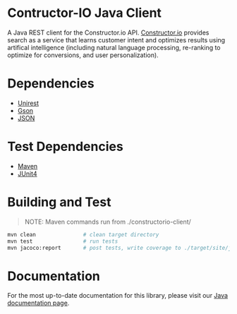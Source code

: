 # Contructor-IO Java Client

A Java REST client for the Constructor.io API. [Constructor.io](http://constructor.io/) provides search as a service that learns customer intent and optimizes results using artifical intelligence (including natural language processing, re-ranking to optimize for conversions, and user personalization).

# Dependencies

* [Unirest](https://github.com/Kong/unirest-java)
* [Gson](https://github.com/google/gson)
* [JSON](https://github.com/stleary/JSON-java)

# Test Dependencies

* [Maven](https://github.com/apache/maven)
* [JUnit4](https://github.com/junit-team/junit4)

# Building and Test

> NOTE: Maven commands run from ./constructorio-client/

```bash
mvn clean               # clean target directory
mvn test                # run tests
mvn jacoco:report       # post tests, write coverage to ./target/site/jacoco
```

# Documentation

For the most up-to-date documentation for this library, please visit our [Java documentation page](https://docs.constructor.io/rest-api.html?java).
